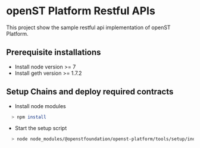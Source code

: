 # openST Platform Restful APIs

This project show the sample restful api implementation of openST Platform.

## Prerequisite installations 

* Install node version >= 7
* Install geth version >= 1.7.2

## Setup Chains and deploy required contracts

* Install node modules
```bash
  > npm install
```

* Start the setup script
```bash
  > node node_modules/@openstfoundation/openst-platform/tools/setup/index.js development
```
